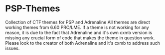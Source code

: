 # PSP-Themes
Collection of CTF themes for PSP and Adrenaline
All themes are direct working themes from 6.60 PRO/LME. If a theme is not working for any reason, it is due to the fact that Adrenaline and it's own cxmb version is missing any crucial form of code that makes the theme in question work. Please look to the creator of both Adrenaline and it's cxmb to address such issues.
